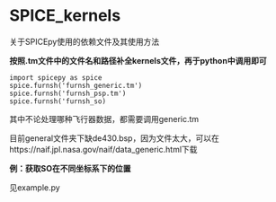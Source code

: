 # SPICE_kernels
关于SPICEpy使用的依赖文件及其使用方法

**按照.tm文件中的文件名和路径补全kernels文件，再于python中调用即可**

    import spicepy as spice
    spice.furnsh('furnsh_generic.tm')
    spice.furnsh('furnsh_psp.tm')
    spice.furnsh('furnsh_so)

其中不论处理哪种飞行器数据，都需要调用generic.tm

目前general文件夹下缺de430.bsp，因为文件太大，可以在https://naif.jpl.nasa.gov/naif/data_generic.html下载


**例：获取SO在不同坐标系下的位置**

见example.py
